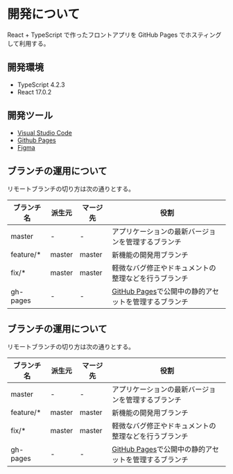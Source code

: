 # 開発について

React + TypeScript で作ったフロントアプリを GitHub Pages でホスティングして利用する。

## 開発環境

- TypeScript 4.2.3
- React 17.0.2

## 開発ツール

- [Visual Studio Code](https://code.visualstudio.com/)
- [Github Pages](https://docs.github.com/ja/pages/getting-started-with-github-pages/about-github-pages)
- [Figma](https://www.figma.com/)

## ブランチの運用について

リモートブランチの切り方は次の通りとする。

| ブランチ名 | 派生元 | マージ先 | 役割                                                                                              |
| ---------- | ------ | -------- | ------------------------------------------------------------------------------------------------- |
| master     | -      | -        | アプリケーションの最新バージョンを管理するブランチ                                                |
| feature/\* | master | master   | 新機能の開発用ブランチ                                                                            |
| fix/\*     | master | master   | 軽微なバグ修正やドキュメントの整理などを行うブランチ                                              |
| gh-pages   | -      | -        | [GitHub Pages](https://taserbeat.github.io/gossip-memory)で公開中の静的アセットを管理するブランチ |

## ブランチの運用について

リモートブランチの切り方は次の通りとする。

| ブランチ名 | 派生元 | マージ先 | 役割                                                                                              |
| ---------- | ------ | -------- | ------------------------------------------------------------------------------------------------- |
| master     | -      | -        | アプリケーションの最新バージョンを管理するブランチ                                                |
| feature/\* | master | master   | 新機能の開発用ブランチ                                                                            |
| fix/\*     | master | master   | 軽微なバグ修正やドキュメントの整理などを行うブランチ                                              |
| gh-pages   | -      | -        | [GitHub Pages](https://taserbeat.github.io/gossip-memory)で公開中の静的アセットを管理するブランチ |
